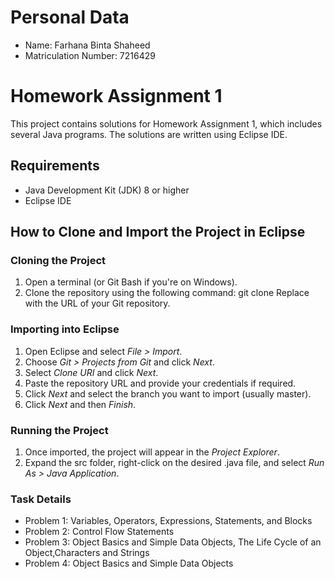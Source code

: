 # Personal Data
- Name: Farhana Binta Shaheed
- Matriculation Number: 7216429

# Homework Assignment 1

This project contains solutions for Homework Assignment 1, which includes several Java programs. The solutions are written using Eclipse IDE.

## Requirements
- Java Development Kit (JDK) 8 or higher
- Eclipse IDE

## How to Clone and Import the Project in Eclipse

### Cloning the Project
1. Open a terminal (or Git Bash if you're on Windows).
2. Clone the repository using the following command: git clone <repository-url>
Replace <repository-url> with the URL of your Git repository.

### Importing into Eclipse
1. Open Eclipse and select *File > Import*.
2. Choose *Git > Projects from Git* and click *Next*.
3. Select *Clone URI* and click *Next*.
4. Paste the repository URL and provide your credentials if required.
5. Click *Next* and select the branch you want to import (usually master).
6. Click *Next* and then *Finish*.

### Running the Project
1. Once imported, the project will appear in the *Project Explorer*.
2. Expand the src folder, right-click on the desired .java file, and select *Run As > Java Application*.

### Task Details
- Problem 1: Variables, Operators, Expressions, Statements, and Blocks
- Problem 2: Control Flow Statements
- Problem 3: Object Basics and Simple Data Objects, The Life Cycle of an Object,Characters and
Strings
- Problem 4: Object Basics and Simple Data Objects